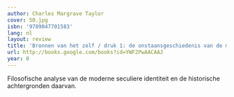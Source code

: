 ```yaml
---
author: Charles Margrave Taylor
cover: 50.jpg
isbn: '9789047701583'
lang: nl
layout: review
title: 'Bronnen van het zelf / druk 1: de onstaansgeschiedenis van de moderne identiteit'
url: http://books.google.com/books?id=YWF2PwAACAAJ
year: 0
---
```

Filosofische analyse van de moderne seculiere identiteit en de historische achtergronden daarvan.
